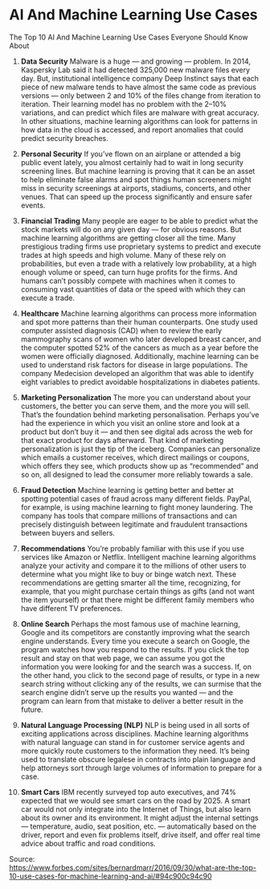 # AI And Machine Learning Use Cases


The Top 10 AI And Machine Learning Use Cases Everyone Should Know About <BR>

1. <b>Data Security</b>
Malware is a huge — and growing — problem. In 2014, Kaspersky Lab said it had detected 325,000 new malware files every day. But, institutional intelligence company Deep Instinct says that each piece of new malware tends to have almost the same code as previous versions — only between 2 and 10% of the files change from iteration to iteration. Their learning model has no problem with the 2–10% variations, and can predict which files are malware with great accuracy. In other situations, machine learning algorithms can look for patterns in how data in the cloud is accessed, and report anomalies that could predict security breaches.

2. <b>Personal Security</b>
If you’ve flown on an airplane or attended a big public event lately, you almost certainly had to wait in long security screening lines. But machine learning is proving that it can be an asset to help eliminate false alarms and spot things human screeners might miss in security screenings at airports, stadiums, concerts, and other venues. That can speed up the process significantly and ensure safer events.

3. <b>Financial Trading</b>
Many people are eager to be able to predict what the stock markets will do on any given day — for obvious reasons. But machine learning algorithms are getting closer all the time. Many prestigious trading firms use proprietary systems to predict and execute trades at high speeds and high volume. Many of these rely on probabilities, but even a trade with a relatively low probability, at a high enough volume or speed, can turn huge profits for the firms. And humans can’t possibly compete with machines when it comes to consuming vast quantities of data or the speed with which they can execute a trade.

4. <b>Healthcare</b>
Machine learning algorithms can process more information and spot more patterns than their human counterparts. One study used computer assisted diagnosis (CAD) when to review the early mammography scans of women who later developed breast cancer, and the computer spotted 52% of the cancers as much as a year before the women were officially diagnosed. Additionally, machine learning can be used to understand risk factors for disease in large populations. The company Medecision developed an algorithm that was able to identify eight variables to predict avoidable hospitalizations in diabetes patients.

5. <b>Marketing Personalization</b>
The more you can understand about your customers, the better you can serve them, and the more you will sell.  That’s the foundation behind marketing personalisation. Perhaps you’ve had the experience in which you visit an online store and look at a product but don’t buy it — and then see digital ads across the web for that exact product for days afterward. That kind of marketing personalization is just the tip of the iceberg. Companies can personalize which emails a customer receives, which direct mailings or coupons, which offers they see, which products show up as “recommended” and so on, all designed to lead the consumer more reliably towards a sale.

6. <b>Fraud Detection</b>
Machine learning is getting better and better at spotting potential cases of fraud across many different fields. PayPal, for example, is using machine learning to fight money laundering. The company has tools that compare millions of transactions and can precisely distinguish between legitimate and fraudulent transactions between buyers and sellers.

7. <b>Recommendations</b>
You’re probably familiar with this use if you use services like Amazon or Netflix. Intelligent machine learning algorithms analyze your activity and compare it to the millions of other users to determine what you might like to buy or binge watch next. These recommendations are getting smarter all the time, recognizing, for example, that you might purchase certain things as gifts (and not want the item yourself) or that there might be different family members who have different TV preferences.

8. <b>Online Search</b>
Perhaps the most famous use of machine learning, Google and its competitors are constantly improving what the search engine understands. Every time you execute a search on Google, the program watches how you respond to the results. If you click the top result and stay on that web page, we can assume you got the information you were looking for and the search was a success.  If, on the other hand, you click to the second page of results, or type in a new search string without clicking any of the results, we can surmise that the search engine didn’t serve up the results you wanted — and the program can learn from that mistake to deliver a better result in the future.

9. <b>Natural Language Processing (NLP)</b>
NLP is being used in all sorts of exciting applications across disciplines. Machine learning algorithms with natural language can stand in for customer service agents and more quickly route customers to the information they need. It’s being used to translate obscure legalese in contracts into plain language and help attorneys sort through large volumes of information to prepare for a case.

10. <b>Smart Cars</b>
IBM recently surveyed top auto executives, and 74% expected that we would see smart cars on the road by 2025. A smart car would not only integrate into the Internet of Things, but also learn about its owner and its environment. It might adjust the internal settings — temperature, audio, seat position, etc. — automatically based on the driver, report and even fix problems itself, drive itself, and offer real time advice about traffic and road conditions.

Source:<BR>
https://www.forbes.com/sites/bernardmarr/2016/09/30/what-are-the-top-10-use-cases-for-machine-learning-and-ai/#94c900c94c90<BR><BR>



